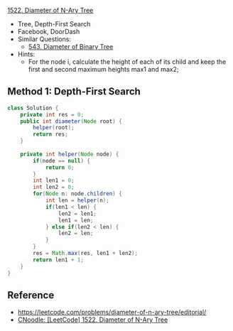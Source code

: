 [1522. Diameter of N-Ary Tree](https://leetcode.com/problems/diameter-of-n-ary-tree/)

* Tree, Depth-First Search
* Facebook, DoorDash
* Similar Questions:
    * [543. Diameter of Binary Tree](https://leetcode.com/problems/diameter-of-binary-tree/)
* Hints:
    * For the node i, calculate the height of each of its child and keep the first and second maximum heights max1 and max2;


## Method 1: Depth-First Search
```java 
class Solution {
    private int res = 0;
    public int diameter(Node root) {
        helper(root);
        return res;
    }
    
    private int helper(Node node) {
        if(node == null) {
            return 0;
        }
        int len1 = 0;
        int len2 = 0;
        for(Node n: node.children) {
            int len = helper(n);
            if(len1 < len) {
                len2 = len1;
                len1 = len;
            } else if(len2 < len) {
                len2 = len;
            }
        }
        res = Math.max(res, len1 + len2);
        return len1 + 1;
    }
}
```


## Reference
* https://leetcode.com/problems/diameter-of-n-ary-tree/editorial/
* [CNoodle: [LeetCode] 1522. Diameter of N-Ary Tree](https://www.cnblogs.com/cnoodle/p/14349421.html)